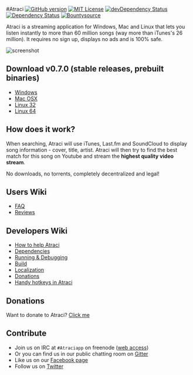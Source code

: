 #Atraci
[![GitHub version](https://badge.fury.io/gh/atraci%2Fatraci.svg)](https://github.com/Atraci/Atraci/releases)
[![MIT License](https://img.shields.io/badge/license-MIT-green.svg)](https://tldrlegal.com/license/mit-license)
[![devDependency Status](https://david-dm.org/Atraci/Atraci/dev-status.svg?theme=shields.io)](https://david-dm.org/Atraci/Atraci#info=devDependencies)
[![Dependency Status](https://david-dm.org/Atraci/Atraci.svg?theme=shields.io&v=1)](https://david-dm.org/Atraci/Atraci)
[![Bountysource](https://www.bountysource.com/badge/team?team_id=929&style=raised)](https://www.bountysource.com/teams/atraci)

Atraci is a streaming application for Windows, Mac and Linux that lets you listen instantly to more than 60 million songs (way more than iTunes's 26 million).
It requires no sign up, displays no ads and is 100% safe. 

![screenshot](http://i.imgur.com/jpZVKgt.jpg)

## Download v0.7.0 (stable releases, prebuilt binaries)
- [Windows](https://github.com/Atraci/Atraci/releases/download/0.7.0/Atraci.exe?raw=true)
- [Mac OSX](https://github.com/Atraci/Atraci/releases/download/0.7.0/Atraci-mac.zip?raw=true)
- [Linux 32](https://github.com/Atraci/Atraci/releases/download/0.7.0/Atraci-linux32.tgz?raw=true)
- [Linux 64](https://github.com/Atraci/Atraci/releases/download/0.7.0/Atraci-linux64.tgz?raw=true)

## How does it work?

When searching, Atraci will use iTunes, Last.fm and SoundCloud to display song information - cover, title, artist.
Atraci will then try to find the best match for this song on Youtube and stream the **highest quality video stream**.

No downloads, no torrents, completely decentralized and legal!

## Users Wiki
- [FAQ](https://github.com/Atraci/Atraci/wiki/FAQ)
- [Reviews](https://github.com/Atraci/Atraci/wiki/Testimonials-(Reviews))


## Developers Wiki
- [How to help Atraci](https://github.com/Atraci/Atraci/wiki/How-to-help-Atraci-%3F)
- [Dependencies](https://github.com/Atraci/Atraci/wiki/Dependencies)
- [Running & Debugging](https://github.com/Atraci/Atraci/wiki/Running-&-Debugging)
- [Build](https://github.com/Atraci/Atraci/wiki/Build)
- [Localization](https://github.com/Atraci/Atraci/wiki/Localization)
- [Donations](https://github.com/Atraci/Atraci/wiki/Donations)
- [Handy hotkeys in Atraci](https://github.com/Atraci/Atraci/wiki/Handy-hotkeys-you-may-need-to-know)

## Donations
Want to donate to Atraci? [Click me](https://github.com/Atraci/Atraci/wiki/Donations)

## Contribute
- Join us on IRC at `#Atraciapp` on freenode ([web access](http://webchat.freenode.net/?channels=Atraciapp))
- Or you can find us in our public chatting room on [Gitter](https://gitter.im/Atraci/Atraci)
- Like us on our [Facebook page](https://www.facebook.com/GetAtraci)
- Follow us on [Twitter](https://twitter.com/atraciapp)
